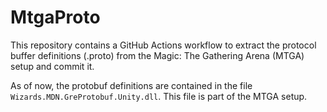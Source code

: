 # MtgaProto
This repository contains a GitHub Actions workflow to extract the protocol buffer definitions (.proto) from the Magic: The Gathering Arena (MTGA) setup and commit it.

As of now, the protobuf definitions are contained in the file `Wizards.MDN.GreProtobuf.Unity.dll`. This file is part of the MTGA setup.
